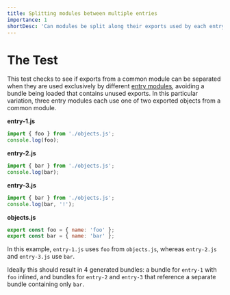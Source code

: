 ```yaml
---
title: Splitting modules between multiple entries
importance: 1
shortDesc: 'Can modules be split along their exports used by each entry bundle?'
---
```


# The Test

This test checks to see if exports from a common module can be separated when they are used exclusively by different [entry modules], avoiding a bundle being loaded that contains unused exports. In this particular variation, three entry modules each use one of two exported objects from a common module.

**entry-1.js**

```js
import { foo } from './objects.js';
console.log(foo);
```

**entry-2.js**

```js
import { bar } from './objects.js';
console.log(bar);
```

**entry-3.js**

```js
import { bar } from './objects.js';
console.log(bar, '!');
```

**objects.js**

```js
export const foo = { name: 'foo' };
export const bar = { name: 'bar' };
```

In this example, `entry-1.js` uses `foo` from `objects.js`, whereas `entry-2.js` and `entry-3.js` use `bar`.

Ideally this should result in 4 generated bundles: a bundle for `entry-1` with `foo` inlined, and bundles for `entry-2` and `entry-3` that reference a separate bundle containing only `bar`.

[entry modules]: /code-splitting/multi-entry
